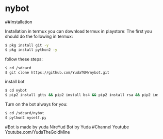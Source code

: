 # nybot
##Installation

Installation in termux you can download termux in playstore:
The first you should do the following in termux:
```sh
$ pkg install git -y
$ pkg install python2 -y
```
follow these steps:
```sh
$ cd /sdcard
$ git clone https://github.com/YudaTGM/nybot.git
```
install bot
```sh
$ cd nybot
$ pip2 install gtts && pip2 install bs4 && pip2 install rsa && pip2 install thrift==0.9.3 && pip2 install requests && pip2 install timeit
```
Turn on the bot always for you:
```sh
$ cd /sdcard/nybot
$ python2 nyself.py
```
#Bot is made by yuda NireYud Bot by Yuda
#Channel Youtube Youtube.com/YudaTheGoldMine

